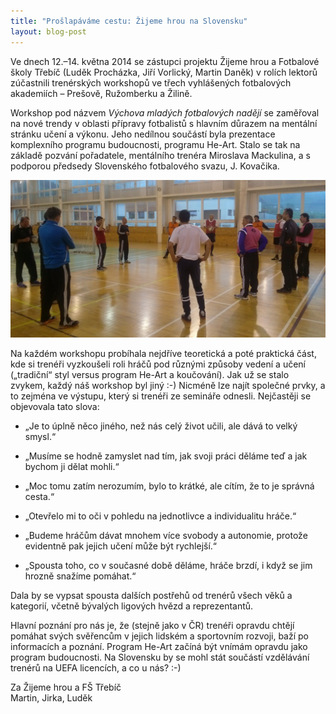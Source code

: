 ```yaml
---
title: "Prošlapáváme cestu: Žijeme hrou na Slovensku"
layout: blog-post
---
```


Ve dnech 12.–14. května 2014 se zástupci projektu Žijeme hrou a Fotbalové školy Třebíč (Luděk Procházka, Jiří Vorlický, Martin Daněk) v rolích lektorů zúčastnili trenérských workshopů ve třech vyhlášených fotbalových akademiích – Prešově, Ružomberku a Žilině.

Workshop pod názvem *Výchova mladých fotbalových nadějí* se zaměřoval na nové trendy v oblasti přípravy fotbalistů s hlavním důrazem na mentální stránku učení a výkonu. Jeho nedílnou součástí byla prezentace komplexního programu budoucnosti, programu He-Art. Stalo se tak na  základě pozvání pořadatele, mentálního trenéra Miroslava Mackulina, a s podporou předsedy Slovenského fotbalového svazu, J. Kovačika.

<img src="/blog/img/slovensko-1.jpg" alt="Martin Daněk (v červeném) s Jiřím Vorlickým diskutují s trenéry" class="fit-width">

Na každém workshopu probíhala nejdříve teoretická a poté praktická část, kde si trenéři vyzkoušeli roli hráčů pod různými způsoby vedení a učení („tradiční“ styl versus program He-Art a koučování). Jak už se stalo zvykem, každý náš workshop byl jiný :-) Nicméně lze najít společné prvky, a to zejména ve výstupu, který si trenéři ze semináře odnesli. Nejčastěji se objevovala tato slova:

* „Je to úplně něco jiného, než nás celý život učili, ale dává to velký smysl.“

* „Musíme se hodně zamyslet nad tím, jak svoji práci děláme teď a jak bychom ji dělat mohli.“

* „Moc tomu zatím nerozumím, bylo to krátké, ale cítím, že to je správná cesta.“

* „Otevřelo mi to oči v pohledu na jednotlivce a individualitu hráče.“

* „Budeme hráčům dávat mnohem více svobody a autonomie, protože evidentně pak jejich učení může být rychlejší.“

* „Spousta toho, co v současné době děláme, hráče brzdí, i když se jim hrozně snažíme pomáhat.“

Dala by se vypsat spousta dalších postřehů od trenérů všech věků a kategorií, včetně bývalých ligových hvězd a reprezentantů.

Hlavní poznání pro nás je, že (stejně jako v ČR) trenéři opravdu chtějí pomáhat svých svěřencům v jejich lidském a sportovním rozvoji, baží po informacích a poznání. Program He-Art začíná být vnímám opravdu jako program budoucnosti. Na Slovensku by se mohl stát součástí vzdělávání trenérů na UEFA licencích, a co u nás? :-)

Za Žijeme hrou a FŠ Třebíč  
Martin, Jirka, Luděk